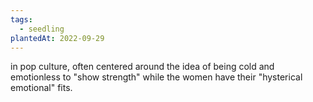 ```yaml
---
tags:
  - seedling
plantedAt: 2022-09-29
---
```

in pop culture, often centered around the idea of being cold and emotionless to "show strength" while the women have their "hysterical emotional" fits.
